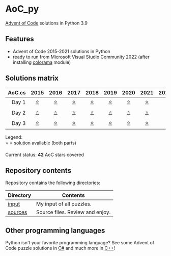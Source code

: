 # AoC_py
[Advent of Code](http://adventofcode.com) solutions in Python 3.9


## Features
- Advent of Code 2015-2021 solutions in Python
- ready to run from Microsoft Visual Studio Community 2022 (after installing [colorama](https://pypi.org/project/colorama/) module)


## Solutions matrix
AoC.cs | 2015 | 2016 | 2017 | 2018 | 2019 | 2020 | 2021 | 2022
------: | :--: | :--: | :--: | :--: | :--: | :--: | :--: | :--:
Day 1 | [⭐](sources/2015/Day01_2015.py) | [⭐](sources/2016/Day01_2016.py) | [⭐](sources/2017/Day01_2017.py) | [⭐](sources/2018/Day01_2018.py) | [⭐](sources/2019/Day01_2019.py) | [⭐](sources/2020/Day01_2020.py) | [⭐](sources/2021/Day01_2021.py) |
Day 2 | [⭐](sources/2015/Day02_2015.py) | [⭐](sources/2016/Day02_2016.py) | [⭐](sources/2017/Day02_2017.py) | [⭐](sources/2018/Day02_2018.py) | [⭐](sources/2019/Day02_2019.py) | [⭐](sources/2020/Day02_2020.py) | [⭐](sources/2021/Day02_2021.py) |
Day 3 | [⭐](sources/2015/Day03_2015.py) | [⭐](sources/2016/Day03_2016.py) | [⭐](sources/2017/Day03_2017.py) | [⭐](sources/2018/Day03_2018.py) | [⭐](sources/2019/Day03_2019.py) | [⭐](sources/2020/Day03_2020.py) | [⭐](sources/2021/Day03_2021.py) |

Legend: <br />
⭐ = solution available (both parts) <br />

Current status: **42** AoC stars covered

## Repository contents

Repository contains the following directories:

| Directory              | Contents                                                                                                                                                                                                                                                                            |
| ---------------------- | ----------------------------------------------------------------------------------------------------------------------------------------------------------------------------------------------------------------------------------------------------------------------------------- |
| [input](input)         | My input of all puzzles.                                                                                                                                                                                                                                                            |
| [sources](sources)     | Source files. Review and enjoy.                                                                                                                                                                                                                                                     |


## Other programming languages

Python isn't your favorite programming language? See some Advent of Code puzzle solutions in [C#](https://github.com/tbielak/AoC_cs) and much more in [C++](https://github.com/tbielak/AoC_cpp)!
